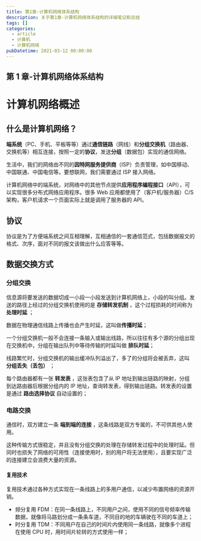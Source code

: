 ```yaml
---
title: 第1章-计算机网络体系结构
description: 关于第1章-计算机网络体系结构的详细笔记和总结
tags: []
categories:
  - article
  - 计算机
  - 计算机网络
pubDatetime: 2021-03-12 00:00:00
---
```


<style>
.center {
width: auto;
display: table;
margin - left: auto;
margin - right: auto;
}
// 图片居中
img {
position: relative;
left: 50%;
transform: translateX(-50%);
}
</style>

## 第 1 章-计算机网络体系结构

# 计算机网络概述

## 什么是计算机网络？

**端系统**（PC、手机、平板等等）通过**通信链路**（网线）和**分组交换机**（路由器、交换机等）相互连接，按照一定的**协议**，发送**分组**（数据包）实现的通信网络。

生活中，我们的网络由不同的**因特网服务提供商**（ISP）负责管理，如中国移动、中国联通、中国电信等。要想联网，我们需要通过 ISP 接入网络。

计算机网络中的端系统，对网络中的其他节点提供**应用程序编程接口**（API），可以实现很多分布式网络应用程序。很多 Web 应用都使用了（客户机/服务器）C/S 架构，客户机请求一个页面实际上就是调用了服务器的 API。

## 协议

协议是为了方便端系统之间互相理解，互相通信的一套通信范式，包括数据报文的格式、次序，面对不同的报文该做出什么应答等等。

## 数据交换方式

### 分组交换

信息源将要发送的数据切成一小段一小段发送到计算机网络上，小段的叫分组。发送的路径上经过的分组交换机使用的是 **存储转发机制** ，这个过程损耗的时间称为 **处理时延** ；

数据在物理通信线路上传播也会产生时延，这叫做**传播时延**；

一个分组交换机一般不会连接一条输入或输出线路，所以往往有多个源的分组出现在交换机中，分组在输出队列中等待传输的时延叫做 **排队时延**；

线路繁忙时，分组交换机的输出缓冲队列溢出了，多了的分组将会被丢弃，这叫 **分组丢失（丢包）** ；

每个路由器都有一张 **转发表** ，这张表包含了从 IP 地址到输出链路的映射，分组到达路由器后根据分组内的 IP 地址，查询转发表，得到输出链路。转发表的设置是通过 **路由选择协议** 自动设置的；

### 电路交换

通信时，双方建立一条 **端到端的连接** ，这条线路是双方专属的，不可供其他人使用。

这种传输方式很稳定，并且没有分组交换的处理在存储转发过程中的处理时延。但同时也损失了网络的可用性（连接使用时，别的用户将无法使用），且要实现广泛的连接建立会浪费大量的资源。

#### 复用技术

复用技术通过各种方式实现在一条线路上的多用户通信，以减少布置网络的资源开销。

- 频分复用 FDM：在同一条线路上，不同用户之间，使用不同的信号频率传输数据，就像将马路划分成一条条车道，不同目的地的车辆驶在不同的车道上；
- 时分复用 TDM：不同用户在自己的时间片内使用同一条线路，就像多个进程在使用 CPU 时，用时间片轮转的方式使用一样；

###
